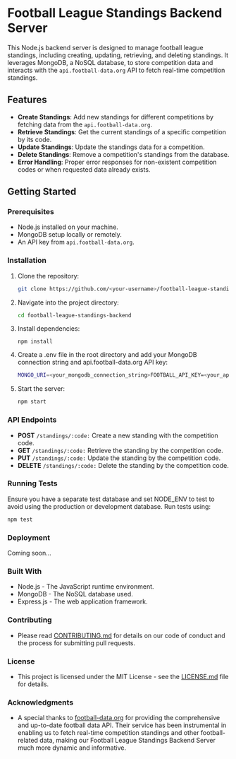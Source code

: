 # Football League Standings Backend Server

This Node.js backend server is designed to manage football league standings, including creating, updating, retrieving, and deleting standings. It leverages MongoDB, a NoSQL database, to store competition data and interacts with the `api.football-data.org` API to fetch real-time competition standings.

## Features

- **Create Standings**: Add new standings for different competitions by fetching data from the `api.football-data.org`.
- **Retrieve Standings**: Get the current standings of a specific competition by its code.
- **Update Standings**: Update the standings data for a competition.
- **Delete Standings**: Remove a competition's standings from the database.
- **Error Handling**: Proper error responses for non-existent competition codes or when requested data already exists.

## Getting Started

### Prerequisites

- Node.js installed on your machine.
- MongoDB setup locally or remotely.
- An API key from `api.football-data.org`.

### Installation

1. Clone the repository:

    ```bash
    git clone https://github.com/<your-username>/football-league-standings-backend.git
    ```

2. Navigate into the project directory:
    ```bash
    cd football-league-standings-backend
    ```

3. Install dependencies:
    ```baash
    npm install
    ```

4. Create a .env file in the root directory and add your MongoDB connection string and api.football-data.org API key:
    ```bash
    MONGO_URI=<your_mongodb_connection_string>FOOTBALL_API_KEY=<your_api_football_data_org_key>
    ```
5. Start the server:
    ```bash
    npm start
    ```

### API Endpoints
- **POST** `/standings/:code:` Create a new standing with the competition code.
- **GET** `/standings/:code:` Retrieve the standing by the competition code.
- **PUT** `/standings/:code:` Update the standing by the competition code.
- **DELETE** `/standings/:code:` Delete the standing by the competition code.

### Running Tests
Ensure you have a separate test database and set NODE_ENV to test to avoid using the production or development database. Run tests using:
```bash
npm test
```

### Deployment
Coming soon...

### Built With
- Node.js - The JavaScript runtime environment.
- MongoDB - The NoSQL database used.
- Express.js - The web application framework.

### Contributing
- Please read [CONTRIBUTING.md](./CONTRIBUTING.md) for details on our code of conduct and the process for submitting pull requests.

### License
- This project is licensed under the MIT License - see the [LICENSE.md](./LICENSE.md) file for details.

### Acknowledgments
- A special thanks to [football-data.org](https://www.football-data.org/) for providing the comprehensive and up-to-date football data API. Their service has been instrumental in enabling us to fetch real-time competition standings and other football-related data, making our Football League Standings Backend Server much more dynamic and informative.